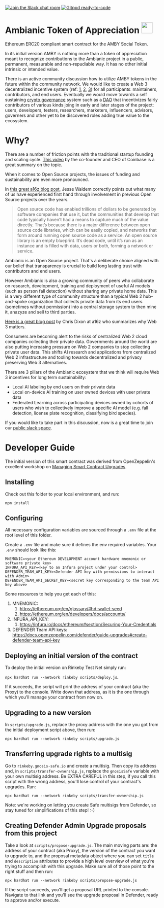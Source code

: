[![Join the Slack chat room](https://img.shields.io/badge/Slack-Join%20the%20chat%20room-blue?logo=slack)](https://join.slack.com/t/ambianicai/shared_invite/zt-eosk4tv5-~GR3Sm7ccGbv1R7IEpk7OQ)
[![Gitpod ready-to-code](https://img.shields.io/badge/Gitpod-ready--to--code-blue?logo=gitpod)](https://gitpod.io/#https://github.com/ambianic/erc20-amby)


# Ambianic Token of Appreciation  <img src="https://user-images.githubusercontent.com/2234901/140630072-e1aa548d-24b6-4585-bc10-0deee39df77c.png" width="36"/>

Ethereum ERC20 compliant smart contract for the AMBY Social Token.

In its initial version AMBY is nothing more than a token of appreciation meant to recognize contributions to the Ambianic project in a public, permanent, measurable and non-repudiable way. It has no other initial intrinsic or intended value.

There is an active community discussion how to utilize AMBY tokens in the future within the community network. We would like to create a Web 3 decentralized incentive system (ref: [1](https://medium.com/block-science/on-the-practice-of-token-engineering-part-i-c2cc2434e727), [2](https://www.youtube.com/watch?v=gCFlGLbI_kE), [3](https://youtu.be/Y6AvtjD7V78)) for all participants: maintainers, contributors, and end users. Eventually we would move towards a self sustaining [crypto governance](https://a16z.com/2021/02/05/on-crypto-governance/) system such as a [DAO](https://future.a16z.com/building-and-running-a-dao-why-governance-matters/) that incentivizes fairly contributors of various kinds joing in early and later stages of the project: users, developers, testers, researchers, marketers, influencers, advisors, governers and other yet to be discovered roles adding true value to the ecosystem.

# Why?

There are a number of friction points with the traditional startup founding and scaling cycle. [This video](https://www.youtube.com/watch?v=VL5V16HAjYA) by the co-founder and CEO of Coinbase is a great summary on the topic.

When it comes to Open Source projects, the issues of funding and sustainability are even more pronounced.

In [this great a16z blog post](https://future.a16z.com/crypto-business-model/
), Jesse Waldem correctly points out what many of us have experienced first hand through involvement in previous Open Source projects over the years.
> Open source code has enabled trillions of dollars to be generated by software companies that use it, but the communities that develop that code typically haven’t had a means to capture much of the value directly.
> That’s because there is a major difference between open source code libraries, which can be easily copied, and networks that form around running open source code as a service. An open source library is an empty blueprint. It’s dead code, until it’s run as an instance and is filled with data, users or both, forming a network or service.

Ambianic is an Open Source project. That's a deliberate choice aligned with our belief that transparency is crucial to build long lasting trust with contributors and end users.

However Ambianic is also a growing community of peers who collaborate on research, development, training and deployment of useful AI models (such as person fall detection) without sharing any private home data. This is a very different type of community structure than a typical Web 2 hub-and-spoke organization that collects private data from its end users (sometimes without permission) into a central storage system to then mine it, anazyze and sell to third parties.

[Here is a great blog post](https://future.a16z.com/why-web3-matters/) by Chris Dixon at a16z who summarizes why Web 3 matters.

Consumers are becoming alert to the risks of centralized Web 2 cloud companies collecting their private data. Governments around the world are also putting increasing pressure on Web 2 companies to stop collecting private user data. This shifts AI research and applications from centralized Web 2 infrastructure and tooling towards decentralized and privacy preserving Web 3 alternatives.

There are 3 pillars of the Ambianic ecosystem that we think will require Web 3 incentives for long term sustainability:
- Local AI labeling by end users on their private data
- Local on-device AI training on user owned devices with user private data
- Federated Learning across participating devices owned by cohorts of users who wish to collectively improve a specific AI model (e.g. fall detection, license plate recognition, classifying bird species).

If you would like to take part in this discussion, now is a great time to join our [public slack space](https://ambianicai.slack.com/join/shared_invite/zt-eosk4tv5-~GR3Sm7ccGbv1R7IEpk7OQ#/).

# Developer Guide

The initial version of this smart contract was derived from OpenZeppelin's excellent workshop on [Managing Smart Contract Upgrades](https://github.com/OpenZeppelin/workshops/tree/master/05-upgrades-management).

## Installing

Check out this folder to your local environment, and run:

`npm install`

## Configuring

All necessary configuration variables are sourced through a `.env` file at the root level of this folder.

Create a `.env` file and make sure it defines the env required variables. Your `.env` should look like this:

```
MNEMONIC=<your Ethereum DEVELOPMENT account hardware mnemonic or software private key>
INFURA_API_KEY=<key to an Infura project under your control>
DEFENDER_TEAM_API_KEY=<Defender API key with permissions to interact with Admin>
DEFENDER_TEAM_API_SECRET_KEY=<secret key corresponding to the team API key above>
```

Some resources to help you get each of this:

1. MNEMONIC:
   1. https://ethereum.org/en/glossary/#hd-wallet-seed
   2. https://ethereum.org/en/developers/docs/accounts/
2. INFURA_API_KEY:
   1. https://infura.io/docs/ethereum#section/Securing-Your-Credentials
3. DEFENDER Team API keys: https://docs.openzeppelin.com/defender/guide-upgrades#create-defender-team-api-key

## Deploying an initial version of the contract

To deploy the initial version on Rinkeby Test Net simply run:

`npx hardhat run --network rinkeby scripts/deploy.js`.

If it succeeds, the script will print the address of your contract (aka the Proxy) to the console. Write down that address, as it is the one through which you'll manage your contract from now on.

## Upgrading to a new version

In `scripts/upgrade.js`, replace the proxy address with the one you got from the initial deployment script above, then run:

`npx hardhat run --network rinkeby scripts/upgrade.js`

## Transferring upgrade rights to a multisig

Go to `rinkeby.gnosis-safe.io` and create a multisig. Then copy its address and, in `scripts/transfer-ownership.js`, replace the `gnosisSafe` variable with your own multisig address. Be EXTRA CAREFUL in this step, if you call this script with the wrong address, you'll lose control of your contract's upgrades. Run:

`npx hardhat run --network rinkeby scripts/transfer-ownership.js`

Note: we're working on letting you create Safe multisigs from Defender, so stay tuned for simplifications of this step! :-)

## Creating Defender Admin Upgrade proposals from this project

Take a look at `scripts/propose-upgrade.js`. The main moving parts are: the address of your contract (aka Proxy), the version of the contract you want to upgrade to, and the proposal metadata object where you can set `title` and `description` attributes to provide a high level overview of what you're trying to accomplish with this upgrade. Make sure all of those point to the right stuff and then run:

`npx hardhat run --network rinkeby scripts/propose-upgrade.js`

If the script succeeds, you'll get a proposal URL printed to the console. Navigate to that link and you'll see the upgrade proposal in Defender, ready to approve and/or execute.
